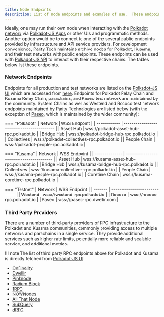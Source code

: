```yaml
---
title: Node Endpoints
description: List of node endpoints and examples of use.  These endpoints can be used for development, RPC, or other purposes in which network access is required.
---
```


Ideally, one may run their own node when interacting with the
[Polkadot network](https://polkadot.network/) via [Polkadot-JS Apps](https://polkadot.js.org/apps/)
or other UIs and programmatic methods. Another option would be to connect to one of the several
public endpoints provided by infrastructure and API service providers. For development convenience,
[Parity Tech](https://www.parity.io/) maintains archive nodes for Polkadot, Kusama, and their test
networks with public endpoints. These endpoints can be used with
[Polkadot-JS API](https://polkadot.js.org/docs/api) to interact with their respective chains. The
tables below list these endpoints.

### Network Endpoints

Endpoints for all production and test networks are listed on the
[Polkadot-JS UI](https://polkadot.js.org/apps/#/accounts) which are accessed from
[here](https://github.com/polkadot-js/apps/tree/master/packages/apps-config/src/endpoints).
Endpoints for Polkadot Relay Chain and Kusama Relay Chain, parachains, and Paseo test network are
maintained by the community. System Chains as well as Westend and Rococo test network endpoints
maintained by Parity Technologies are listed below (with the exception of [Paseo](https://github.com/paseo-network), which is maintained by the wider community):


=== "Polkadot"
    | Network      | WSS Endpoint                               |
    | ------------ | ------------------------------------------ |
    | Asset Hub    | wss://polkadot-asset-hub-rpc.polkadot.io   |
    | Bridge Hub   | wss://polkadot-bridge-hub-rpc.polkadot.io  |
    | Collectives  | wss://polkadot-collectives-rpc.polkadot.io |
    | People Chain | wss://polkadot-people-rpc.polkadot.io      |

=== "Kusama"
    | Network        | WSS Endpoint                             |
    | -------------- | ---------------------------------------- |
    | Asset Hub      | wss://kusama-asset-hub-rpc.polkadot.io   |
    | Bridge Hub     | wss://kusama-bridge-hub-rpc.polkadot.io  |
    | Collectives    | wss://kusama-collectives-rpc.polkadot.io |
    | People Chain   | wss://kusama-people-rpc.polkadot.io      |
    | Coretime Chain | wss://kusama-coretime-rpc.polkadot.io    |

=== "Testnet"
    | Network | WSS Endpoint                  |
    | ------- | ----------------------------- |
    | Westend | wss://westend-rpc.polkadot.io |
    | Rococo  | wss://rococo-rpc.polkadot.io  |
    | Paseo   | wss://paseo-rpc.dwellir.com   |


### Third Party Providers

There are a number of third-party providers of RPC infrastructure to the Polkadot and Kusama
communities, commonly providing access to multiple networks and parachains in a single service. They
provide additional services such as higher rate limits, potentially more reliable and scalable
service, and additional metrics.

!!! note
    The list of third party RPC endpoints above for Polkadot and Kusama is directly fetched from
    [Polkadot-JS UI](https://polkadot.js.org/apps/#/explorer)

- [OnFinality](https://onfinality.io)
- [Dwellir](https://dwellir.com)
- [Pinknode](https://pinknode.io)
- [Radium Block](https://radiumblock.com/)
- [1RPC](https://1rpc.io/)
- [NOWNodes](https://nownodes.io/)
- [All That Node](https://www.allthatnode.com/)
- [SubQuery](https://www.rpc.subquery.network/)
- [dRPC](https://drpc.org/)
